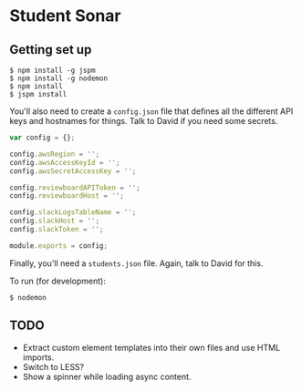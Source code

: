 Student Sonar
=============

Getting set up
--------------
```
$ npm install -g jspm
$ npm install -g nodemon
$ npm install
$ jspm install
```

You'll also need to create a `config.json` file that defines all the different
API keys and hostnames for things. Talk to David if you need some secrets.
```javascript
var config = {};

config.awsRegion = '';
config.awsAccessKeyId = '';
config.awsSecretAccessKey = '';

config.reviewboardAPIToken = '';
config.reviewboardHost = '';

config.slackLogsTableName = '';
config.slackHost = '';
config.slackToken = '';

module.exports = config;
```

Finally, you'll need a `students.json` file. Again, talk to David for this.

To run (for development):
```
$ nodemon
```


TODO
----
* Extract custom element templates into their own files and use HTML imports.
* Switch to LESS?
* Show a spinner while loading async content.
